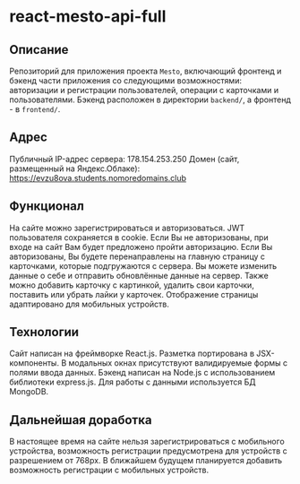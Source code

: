 # react-mesto-api-full

## Описание 
Репозиторий для приложения проекта `Mesto`, включающий фронтенд и бэкенд части приложения со следующими возможностями: авторизации и регистрации пользователей, операции с карточками и пользователями. Бэкенд расположен в директории `backend/`, а фронтенд - в `frontend/`.

## Адрес
Публичный IP-адрес сервера: 178.154.253.250
Домен (сайт, размещенный на Яндекс.Облаке): https://evzu8ova.students.nomoredomains.club

## Функционал
На сайте можно зарегистрироваться и авторизоваться. JWT пользователя сохраняется в cookie. Если Вы не авторизованы, при входе на сайт Вам будет предложено пройти авторизацию. Если Вы авторизованы, Вы будете перенаправлены на главную страницу с карточками, которые подгружаются с сервера. Вы можете изменить данные о себе и отправить обновлённые данные на сервер. Также можно добавить карточку с картинкой, удалить свои карточки, поставить или убрать лайки у карточек. Отображение страницы адаптировано для мобильных устройств.

## Технологии
Сайт написан на фреймворке React.js. Разметка портирована в JSX-компоненты. В модальных окнах присутствуют валидируемые формы с полями ввода данных. Бэкенд написан на Node.js с использованием библиотеки express.js. Для работы с данными используется БД MongoDB. 

## Дальнейшая доработка  
В настоящее время на сайте нельзя зарегистрироваться с мобильного устройства, возможность регистрации предусмотрена для устройств с разрешением от 768px. В ближайшем будущем планируется добавить возможность регистрации с мобильных устройств.
